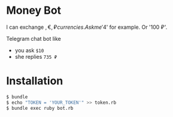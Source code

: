 # Money Bot
I can exchange $, €, ₽ currencies. Ask me '$4' for example. Or '100 ₽'.

Telegram chat bot like
* you ask `$10`
* she replies `735 ₽`

# Installation

```sh
$ bundle
$ echo "TOKEN = 'YOUR_TOKEN'" >> token.rb
$ bundle exec ruby bot.rb
```
